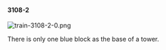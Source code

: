 #### 3108-2
![train-3108-2-0.png](https://github.com/lil-lab/nlvr/raw/master/nlvr/train/images/12/train-3108-2-0.png "train-3108-2-0.png")

There is only one blue block as the base of a tower.